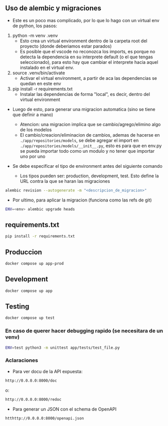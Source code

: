 ## Uso de alembic y migraciones

- Este es un poco mas complicado, por lo que lo hago con un virtual env de python, los pasos:

1. python -m venv .venv
   - Esto crea un virtual environment dentro de la carpeta root del proyecto (donde deberiamos estar parados)
   - Es posible que el vscode no reconozca los imports, es porque no detecta la dependencia en su interprete default (o el que tengas seleccionado), para esto hay que cambiar el interprete hacia aquel instalado en el virtual env.
2. source .venv/bin/activate
   - Activar el virtual environment, a partir de aca las dependencias se quedan en este env
3. pip install -r requirements.txt
   - Instalar las dependencias de forma "local", es decir, dentro del virtual environment

- Luego de esto, para generar una migracion automatica (sino se tiene que definir a mano)

  - Atencion: una migracion implica que se cambio/agrego/elimino algo de los modelos
  - El cambio/creacion/eliminacion de cambios, ademas de hacerse en `./app/repositories/models`, se debe agregar el import en `./app/repositories/models/__init__.py`, esto es para que en env.py se pueda importar todo como un modulo y no tener que importar uno por uno

- Se debe especificar el tipo de environment antes del siguiente comando
  - Los tipos pueden ser: production, development, test. Esto define la URL contra la que se haran las migraciones

```bash
alembic revision --autogenerate -m "<descripcion_de_migracion>"
```

- Por ultimo, para aplicar la migracion (funciona como las refs de git)

```bash
ENV=<env> alembic upgrade heads
```

## requirements.txt

```bash
pip install -r requirements.txt
```

## Produccion

```bash
docker compose up app-prod
```

## Development

```bash
docker compose up app
```

## Testing

```bash
docker compose up test
```

### En caso de querer hacer debugging rapido (se necesitara de un venv)

```bash
ENV=test python3 -m unittest app/tests/test_file.py
```

### Aclaraciones

- Para ver docu de la API expuesta:

```bash
http://0.0.0.0:8000/doc
```

o:

```bash
http://0.0.0.0:8000/redoc
```

- Para generar un JSON con el schema de OpenAPI

```bash
htthttp://0.0.0.0:8000/openapi.json
```
